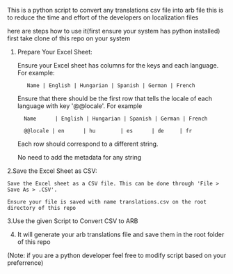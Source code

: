 This is a python script to convert any translations csv file into arb file
this is to reduce the time and effort of the developers on localization files

here are steps how to use it(first ensure your system has python installed)
first take clone of this repo on your system
1. Prepare Your Excel Sheet:

      Ensure your Excel sheet has columns for the keys and each language. For example:

          Name | English | Hungarian | Spanish | German | French

      Ensure that there should be the first row that tells the locale of each language with key '@@locale'. For example

         Name      | English | Hungarian | Spanish | German | French

         @@locale | en      | hu        | es      | de     | fr

      Each row should correspond to a different string.

      No need to add the metadata for any string

   
2.Save the Excel Sheet as CSV:

    Save the Excel sheet as a CSV file. This can be done through 'File > Save As > .CSV'.

    Ensure your file is saved with name translations.csv on the root directory of this repo
    
    
3.Use the given Script to Convert CSV to ARB

4. It will generate your arb translations file and save them in the root folder of this repo


(Note: if you are a python developer feel free to modify script based on your preferrence)
